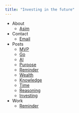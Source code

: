 ```yaml
---
title: "Investing in the future"
---
```


- About
  * [Asim](https://github.com/asim)
- Contact
  * [Email](mailto:salam@aslam.com)
- Posts
  * [MVP](/mvp)
  * [Go](/go)
  * [AI](/ai)
  * [Purpose](/purpose)
  * [Reminder](/reminder)
  * [Wealth](/wealth)
  * [Knowledge](/knowledge)
  * [Time](/time)
  * [Reasoning](/reasoning)
  * [Investing](/investing)
- Work
  * [Reminder](https://reminder.dev)

